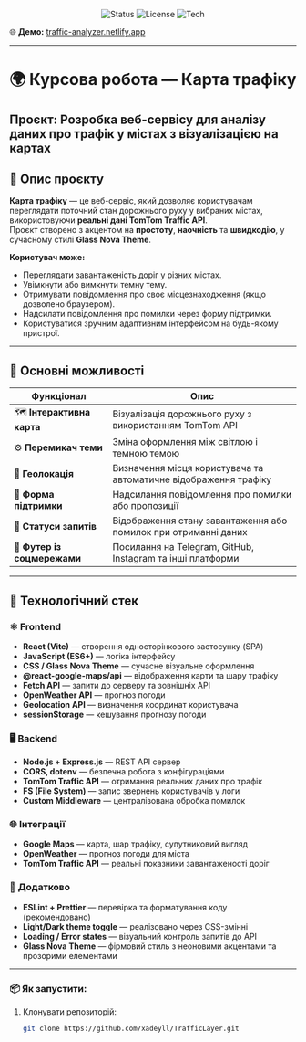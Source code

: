<div align="center">

![Status](https://img.shields.io/badge/status-stable-brightgreen)
![License](https://img.shields.io/badge/license-MIT-blue)
![Tech](https://img.shields.io/badge/stack-React%20%7C%20Node.js%20%7C%20API-orange)

</div>

🌐 **Демо:** [traffic-analyzer.netlify.app](https://traffic-analyzer.netlify.app)

---
# 🌍 Курсова робота — Карта трафіку

**Проєкт:** Розробка веб-сервісу для аналізу даних про трафік у містах з візуалізацією на картах  
---

## 📖 Опис проєкту

**Карта трафіку** — це веб-сервіс, який дозволяє користувачам переглядати поточний стан дорожнього руху у вибраних містах, використовуючи **реальні дані TomTom Traffic API**.  
Проєкт створено з акцентом на **простоту**, **наочність** та **швидкодію**, у сучасному стилі **Glass Nova Theme**.

**Користувач може:**
- Переглядати завантаженість доріг у різних містах.
- Увімкнути або вимкнути темну тему.
- Отримувати повідомлення про своє місцезнаходження (якщо дозволено браузером).
- Надсилати повідомлення про помилки через форму підтримки.
- Користуватися зручним адаптивним інтерфейсом на будь-якому пристрої.

---

## 🧭 Основні можливості

| Функціонал | Опис |
|-------------|------|
| 🗺️ **Інтерактивна карта** | Візуалізація дорожнього руху з використанням TomTom API |
| ⚙️ **Перемикач теми** | Зміна оформлення між світлою і темною темою |
| 📍 **Геолокація** | Визначення місця користувача та автоматичне відображення трафіку |
| 📨 **Форма підтримки** | Надсилання повідомлення про помилки або пропозиції |
| 💬 **Статуси запитів** | Відображення стану завантаження або помилок при отриманні даних |
| 🧾 **Футер із соцмережами** | Посилання на Telegram, GitHub, Instagram та інші платформи |

---

## 🧩 Технологічний стек

### ⚛️ Frontend
- **React (Vite)** — створення односторінкового застосунку (SPA)  
- **JavaScript (ES6+)** — логіка інтерфейсу  
- **CSS / Glass Nova Theme** — сучасне візуальне оформлення  
- **@react-google-maps/api** — відображення карти та шару трафіку  
- **Fetch API** — запити до серверу та зовнішніх API  
- **OpenWeather API** — прогноз погоди  
- **Geolocation API** — визначення координат користувача  
- **sessionStorage** — кешування прогнозу погоди  

### 🖥️ Backend
- **Node.js + Express.js** — REST API сервер  
- **CORS, dotenv** — безпечна робота з конфігураціями  
- **TomTom Traffic API** — отримання реальних даних про трафік  
- **FS (File System)** — запис звернень користувачів у логи  
- **Custom Middleware** — централізована обробка помилок  

### 🌐 Інтеграції
- **Google Maps** — карта, шар трафіку, супутниковий вигляд  
- **OpenWeather** — прогноз погоди для міста  
- **TomTom Traffic API** — реальні показники завантаженості доріг  

### 💅 **Додатково**

- **ESLint + Prettier** — перевірка та форматування коду (рекомендовано)  
- **Light/Dark theme toggle** — реалізовано через CSS-змінні  
- **Loading / Error states** — візуальний контроль запитів до API  
- **Glass Nova Theme** — фірмовий стиль з неоновими акцентами та прозорими елементами  
---

### 📦 Як запустити:
1. Клонувати репозиторій:
   ```bash
   git clone https://github.com/xadeyll/TrafficLayer.git
